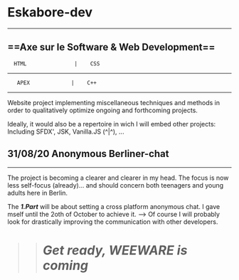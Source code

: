 # Eskabore-dev
---
==**Axe sur le Software & Web Development**==
----

      HTML               |    CSS
  ------------------  -----------------
       APEX             |    C++
--------------------- ------------------

Website project implementing miscellaneous techniques and methods in order to qualitatively optimize ongoing and  forthcoming projects.

Ideally, it would also be a repertoire in wich I will embed other projects: Including SFDX', JSK, Vanilla.JS (^|^), ...


## 31/08/20 Anonymous Berliner-chat
---

The project is becoming a clearer and clearer in my head. 
The focus is now less self-focus (already)... and should concern both teenagers and young adults here in Berlin.

The _**1.Part**_ will be about setting a cross platform anonymous chat. I gave mself until the 2oth of October to achieve it.
--> Of course I will  probably look for drastically improving the communication with other developers.

  >>  # *Get ready, WEEWARE is coming*
